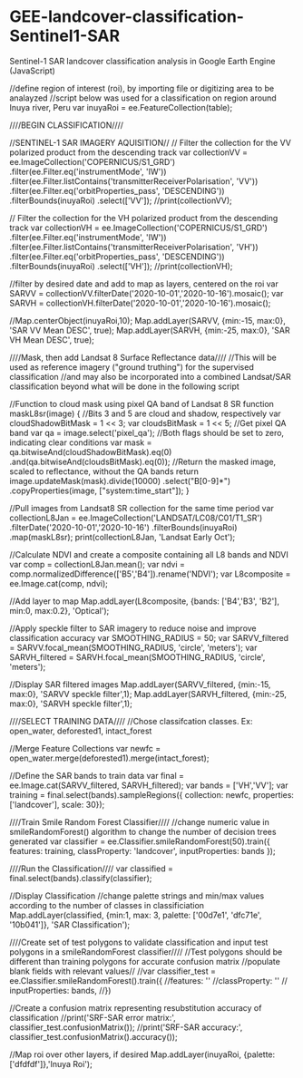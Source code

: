 # GEE-landcover-classification-Sentinel1-SAR
Sentinel-1 SAR landcover classification analysis in Google Earth Engine (JavaScript)


//define region of interest (roi), by importing file or digitizing area to be analayzed
//script below was used for a classification on region around Inuya river, Peru
var inuyaRoi = ee.FeatureCollection(table);

////BEGIN CLASSIFICATION////

//SENTINEL-1 SAR IMAGERY AQUISITION//
// Filter the collection for the VV polarized product from the descending track
var collectionVV = ee.ImageCollection('COPERNICUS/S1_GRD')
    .filter(ee.Filter.eq('instrumentMode', 'IW'))
    .filter(ee.Filter.listContains('transmitterReceiverPolarisation', 'VV'))
    .filter(ee.Filter.eq('orbitProperties_pass', 'DESCENDING'))
    .filterBounds(inuyaRoi)
    .select(['VV']);
//print(collectionVV);

// Filter the collection for the VH polarized product from the descending track
var collectionVH = ee.ImageCollection('COPERNICUS/S1_GRD')
    .filter(ee.Filter.eq('instrumentMode', 'IW'))
    .filter(ee.Filter.listContains('transmitterReceiverPolarisation', 'VH'))
    .filter(ee.Filter.eq('orbitProperties_pass', 'DESCENDING'))
    .filterBounds(inuyaRoi)
    .select(['VH']);
//print(collectionVH);


//filter by desired date and add to map as layers, centered on the roi
var SARVV = collectionVV.filterDate('2020-10-01','2020-10-16').mosaic();
var SARVH = collectionVH.filterDate('2020-10-01','2020-10-16').mosaic();

//Map.centerObject(inuyaRoi,10);
Map.addLayer(SARVV, {min:-15, max:0}, 'SAR VV Mean DESC', true);
Map.addLayer(SARVH, {min:-25, max:0}, 'SAR VH Mean DESC', true);


////Mask, then add Landsat 8 Surface Reflectance data////
//This will be used as reference imagery ("ground truthing") for the supervised classification
//and may also be incorporated into a combined Landsat/SAR classification beyond what will be done in the following script

//Function to cloud mask using pixel QA band of Landsat 8 SR
function maskL8sr(image) {
//Bits 3 and 5 are cloud and shadow, respectively
  var cloudShadowBitMask = 1 << 3;
  var cloudsBitMask = 1 << 5;
//Get pixel QA band
  var qa = image.select('pixel_qa');
//Both flags should be set to zero, indicating clear conditions
  var mask = qa.bitwiseAnd(cloudShadowBitMask).eq(0)
.and(qa.bitwiseAnd(cloudsBitMask).eq(0));
//Return the masked image, scaled to reflectance, without the QA bands
  return image.updateMask(mask).divide(10000)
  .select("B[0-9]*")
  .copyProperties(image, ["system:time_start"]);
}

//Pull images from Landsat8 SR collection for the same time period
var collectionL8Jan = ee.ImageCollection('LANDSAT/LC08/C01/T1_SR')
    .filterDate('2020-10-01','2020-10-16')
    .filterBounds(inuyaRoi)
    .map(maskL8sr);
print(collectionL8Jan, 'Landsat Early Oct');
    
//Calculate NDVI and create a composite containing all L8 bands and NDVI
var comp = collectionL8Jan.mean();
var ndvi = comp.normalizedDifference(['B5','B4']).rename('NDVI');
var L8composite = ee.Image.cat(comp, ndvi);

//Add layer to map
Map.addLayer(L8composite, {bands: ['B4','B3', 'B2'], min:0, max:0.2}, 'Optical');

//Apply speckle filter to SAR imagery to reduce noise and improve classification accuracy
var SMOOTHING_RADIUS = 50;
var SARVV_filtered = SARVV.focal_mean(SMOOTHING_RADIUS, 'circle', 'meters');
var SARVH_filtered = SARVH.focal_mean(SMOOTHING_RADIUS, 'circle', 'meters');

//Display SAR filtered images
Map.addLayer(SARVV_filtered, {min:-15, max:0}, 'SARVV speckle filter',1);
Map.addLayer(SARVH_filtered, {min:-25, max:0}, 'SARVH speckle filter',1);


////SELECT TRAINING DATA////
//Chose classifcation classes. Ex: open_water, deforested1, intact_forest

//Merge Feature Collections
var newfc = open_water.merge(deforested1).merge(intact_forest);

//Define the SAR bands to train data
var final = ee.Image.cat(SARVV_filtered, SARVH_filtered);
var bands = ['VH','VV'];
var training = final.select(bands).sampleRegions({
  collection: newfc,
  properties: ['landcover'],
  scale: 30});

////Train Smile Random Forest Classifier////
//change numeric value in smileRandomForest() algorithm to change the number of decision trees generated
var classifier = ee.Classifier.smileRandomForest(50).train({
    features: training,
    classProperty: 'landcover',
    inputProperties: bands
});

////Run the Classification////
var classified = final.select(bands).classify(classifier);

//Display Classification
//change palette strings and min/max values according to the number of classes in classificiation
Map.addLayer(classified,
  {min:1, max: 3, palette: ['00d7e1', 'dfc71e', '10b041']},
  'SAR Classification');
  
////Create set of test polygons to validate classification and input test polygons in a smileRandomForest classifier////
//Test polygons should be different than training polygons for accurate confusion matrix
//populate blank fields with relevant values//
//var classifier_test = ee.Classifier.smileRandomForest().train({
//features: ''
//classProperty: ''
//  inputProperties: bands,
//})

//Create a confusion matrix representing resubstitution accuracy of classification
//print('SRF-SAR error matrix:', classifier_test.confusionMatrix());
//print('SRF-SAR accuracy:', classifier_test.confusionMatrix().accuracy());

//Map roi over other layers, if desired
Map.addLayer(inuyaRoi, {palette:['dfdfdf']},'Inuya Roi');
